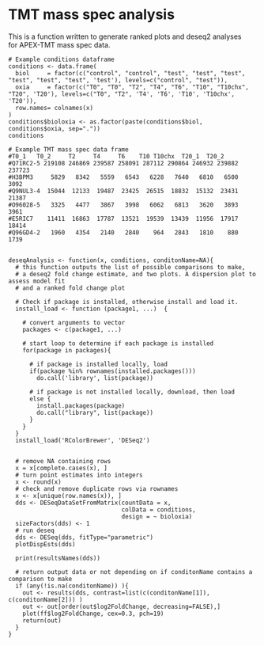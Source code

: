 # TMT mass spec analysis

This is a function written to generate ranked plots and deseq2 analyses for APEX-TMT mass spec data. 

    # Example conditions dataframe
    conditions <- data.frame(
      biol     = factor(c("control", "control", "test", "test", "test", "test", "test", "test", 'test'), levels=c("control", "test")),
      oxia     = factor(c("T0", "T0", "T2", "T4", "T6", "T10", "T10chx", "T20", 'T20'), levels=c("T0", "T2", 'T4', 'T6', 'T10', 'T10chx', 'T20')),
      row.names= colnames(x)
    )
    conditions$bioloxia <- as.factor(paste(conditions$biol, conditions$oxia, sep="."))
    conditions
    
    # Example TMT mass spec data frame
    #T0_1   T0_2     T2     T4     T6    T10 T10chx  T20_1  T20_2
    #Q71RC2-5 219108 246869 239587 258091 287112 290864 246932 239882 237723
    #H3BPM3     5829   8342   5559   6543   6228   7640   6810   6500   3092
    #Q9NUL3-4  15044  12133  19487  23425  26515  18832  15132  23431  21387
    #O96028-5   3325   4477   3867   3998   6062   6813   3620   3893   3961
    #E5RIC7    11411  16863  17787  13521  19539  13439  11956  17917  18414
    #Q96GD4-2   1960   4354   2140   2840    964   2843   1810    880   1739
    
    
    deseqAnalysis <- function(x, conditions, conditonName=NA){
      # this function outputs the list of possible comparisons to make, 
      # a deseq2 fold change estimate, and two plots. A dispersion plot to assess model fit
      # and a ranked fold change plot 
      
      # Check if package is installed, otherwise install and load it. 
      install_load <- function (package1, ...)  {   
        
        # convert arguments to vector
        packages <- c(package1, ...)
        
        # start loop to determine if each package is installed
        for(package in packages){
          
          # if package is installed locally, load
          if(package %in% rownames(installed.packages()))
            do.call('library', list(package))
          
          # if package is not installed locally, download, then load
          else {
            install.packages(package)
            do.call("library", list(package))
          }
        } 
      }
      install_load('RColorBrewer', 'DESeq2')
      
    
      # remove NA containing rows 
      x = x[complete.cases(x), ]
      # turn point estimates into integers
      x <- round(x)
      # check and remove duplicate rows via rownames
      x <- x[unique(row.names(x)), ]
      dds <- DESeqDataSetFromMatrix(countData = x,
                                    colData = conditions,
                                    design = ~ bioloxia)
      sizeFactors(dds) <- 1
      # run deseq
      dds <- DESeq(dds, fitType="parametric")
      plotDispEsts(dds)
      
      print(resultsNames(dds))
      
      # return output data or not depending on if conditonName contains a comparison to make
      if (any(!is.na(conditonName)) ){ 
        out <- results(dds, contrast=list(c(conditonName[1]), c(conditonName[2])) )
        out <- out[order(out$log2FoldChange, decreasing=FALSE),]
        plot(ff$log2FoldChange, cex=0.3, pch=19)
        return(out)
      }
    }